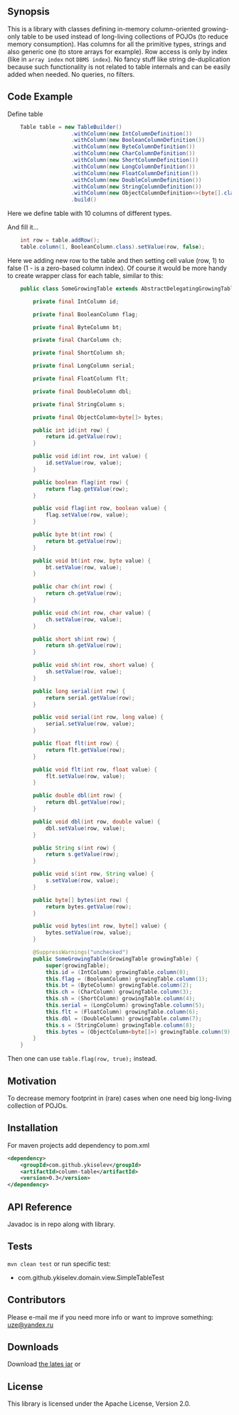 ## Synopsis

This is a library with classes defining in-memory column-oriented growing-only table to be used instead of long-living collections of POJOs (to reduce memory consumption). Has columns for all the primitive types, strings and also generic one (to store arrays for example). Row access is only by index (like in `array index` not `DBMS index`). No fancy stuff like string de-duplication because such functionality is not related to table internals and can be easily added when needed. No queries, no filters. 

## Code Example

Define table
```java
    Table table = new TableBuilder()
                    .withColumn(new IntColumnDefinition())
                    .withColumn(new BooleanColumnDefinition())
                    .withColumn(new ByteColumnDefinition())
                    .withColumn(new CharColumnDefinition())
                    .withColumn(new ShortColumnDefinition())
                    .withColumn(new LongColumnDefinition())
                    .withColumn(new FloatColumnDefinition())
                    .withColumn(new DoubleColumnDefinition())
                    .withColumn(new StringColumnDefinition())
                    .withColumn(new ObjectColumnDefinition<>(byte[].class))
                    .build()
```

Here we define table with 10 columns of different types.

And fill it...
```java
    int row = table.addRow();
    table.column(1, BooleanColumn.class).setValue(row, false);
```

Here we adding new row to the table and then setting cell value (row, 1) to false (1 - is a zero-based column index). Of course it would be more handy to create wrapper class for each table, similar to this:
```java
    public class SomeGrowingTable extends AbstractDelegatingGrowingTable {

        private final IntColumn id;

        private final BooleanColumn flag;

        private final ByteColumn bt;

        private final CharColumn ch;

        private final ShortColumn sh;

        private final LongColumn serial;

        private final FloatColumn flt;

        private final DoubleColumn dbl;

        private final StringColumn s;

        private final ObjectColumn<byte[]> bytes;

        public int id(int row) {
            return id.getValue(row);
        }

        public void id(int row, int value) {
            id.setValue(row, value);
        }

        public boolean flag(int row) {
            return flag.getValue(row);
        }

        public void flag(int row, boolean value) {
            flag.setValue(row, value);
        }

        public byte bt(int row) {
            return bt.getValue(row);
        }

        public void bt(int row, byte value) {
            bt.setValue(row, value);
        }

        public char ch(int row) {
            return ch.getValue(row);
        }

        public void ch(int row, char value) {
            ch.setValue(row, value);
        }

        public short sh(int row) {
            return sh.getValue(row);
        }

        public void sh(int row, short value) {
            sh.setValue(row, value);
        }

        public long serial(int row) {
            return serial.getValue(row);
        }

        public void serial(int row, long value) {
            serial.setValue(row, value);
        }

        public float flt(int row) {
            return flt.getValue(row);
        }

        public void flt(int row, float value) {
            flt.setValue(row, value);
        }

        public double dbl(int row) {
            return dbl.getValue(row);
        }

        public void dbl(int row, double value) {
            dbl.setValue(row, value);
        }

        public String s(int row) {
            return s.getValue(row);
        }

        public void s(int row, String value) {
            s.setValue(row, value);
        }

        public byte[] bytes(int row) {
            return bytes.getValue(row);
        }

        public void bytes(int row, byte[] value) {
            bytes.setValue(row, value);
        }

        @SuppressWarnings("unchecked")
        public SomeGrowingTable(GrowingTable growingTable) {
            super(growingTable);
            this.id = (IntColumn) growingTable.column(0);
            this.flag = (BooleanColumn) growingTable.column(1);
            this.bt = (ByteColumn) growingTable.column(2);
            this.ch = (CharColumn) growingTable.column(3);
            this.sh = (ShortColumn) growingTable.column(4);
            this.serial = (LongColumn) growingTable.column(5);
            this.flt = (FloatColumn) growingTable.column(6);
            this.dbl = (DoubleColumn) growingTable.column(7);
            this.s = (StringColumn) growingTable.column(8);
            this.bytes = (ObjectColumn<byte[]>) growingTable.column(9);
        }
    }
```

Then one can use `table.flag(row, true);` instead.


## Motivation

To decrease memory footprint in (rare) cases when one need big long-living collection of POJOs. 

## Installation

For maven projects add dependency to pom.xml
```xml
<dependency>
    <groupId>com.github.ykiselev</groupId>
    <artifactId>column-table</artifactId>
    <version>0.3</version>
</dependency>
```

## API Reference

Javadoc is in repo along with library.

## Tests

`mvn clean test` 
or run specific test:
* com.github.ykiselev.domain.view.SimpleTableTest


## Contributors

Please e-mail me if you need more info or want to improve something: uze@yandex.ru

## Downloads

Download [the lates jar][dl] or

## License

This library is licensed under the Apache License, Version 2.0.

[dl]: https://search.maven.org/remote_content?g=com.github.ykiselev&a=column-table&v=LATEST
[snap]: https://oss.sonatype.org/content/repositories/snapshots/com/github/ykiselev/column-table/

